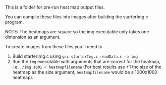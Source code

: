This is a folder for pre-run heat map output files.

You can compile these files into images after building the starterImg.c program. 

NOTE: The heatmaps are square so the img executable only takes one dimension as an argument. 

To create images from these files you'll need to
1. Build starterImg.c using `gcc starterImg.c readData.c -o img`
2. Run the `img` executable with arguments that are correct for the heatmap, i.e.  `./img 1001 < heatmapfilename` (For best results use +1 the size of the heatmap as the size argument, `heatmapfilename` would be a 1000x1000 heatmap).

